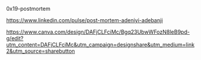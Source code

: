 0x19-postmortem

https://www.linkedin.com/pulse/post-mortem-adeniyi-adebanji

https://www.canva.com/design/DAFjCLFciMc/Bgq23UbwWFozN8leB9pd-g/edit?utm_content=DAFjCLFciMc&utm_campaign=designshare&utm_medium=link2&utm_source=sharebutton
